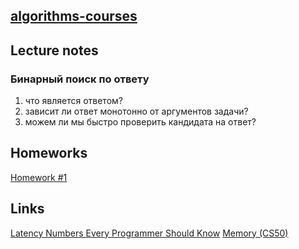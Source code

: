 ## [algorithms-courses](https://prjctr.com.ua/algorithms-base.html)

## Lecture notes

### Бинарный поиск по ответу
1) что является ответом?
2) зависит ли ответ монотонно от аргументов задачи?
3) можем ли мы быстро проверить кандидата на ответ?

## Homeworks
[Homework #1](https://www.hackerrank.com/projector-algo-base-5-hw-1)

## Links
[Latency Numbers Every Programmer Should Know](https://gist.github.com/jboner/2841832)
[Memory (CS50)](http://cs50.wiki/Memory)

